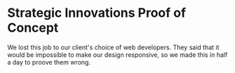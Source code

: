 # Strategic Innovations Proof of Concept 
We lost this job to our client's choice of web developers.  They said that it would be impossible to make our design responsive, so we made this in half a day to proove them wrong.

